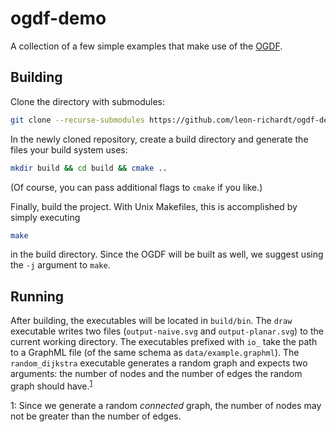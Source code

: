 # ogdf-demo
A collection of a few simple examples that make use of the [OGDF](https://ogdf.uos.de/).

## Building
Clone the directory with submodules:
```bash
git clone --recurse-submodules https://github.com/leon-richardt/ogdf-demo.git
```

In the newly cloned repository, create a build directory and generate the files your build system uses:
```bash
mkdir build && cd build && cmake ..
```
(Of course, you can pass additional flags to `cmake` if you like.)

Finally, build the project.
With Unix Makefiles, this is accomplished by simply executing
```bash
make
```
in the build directory.
Since the OGDF will be built as well, we suggest using the `-j` argument to `make`.

## Running
After building, the executables will be located in `build/bin`.
The `draw` executable writes two files (`output-naive.svg` and `output-planar.svg`) to the current working directory.
The executables prefixed with `io_` take the path to a GraphML file (of the same schema as `data/example.graphml`).
The `random_dijkstra` executable generates a random graph and expects two arguments: the number of nodes and the number of edges the random graph should have.<sup>[1](#footnote-args)</sup>


<a name="footnote-args">1</a>: Since we generate a random _connected_ graph, the number of nodes may not be greater than the number of edges.
